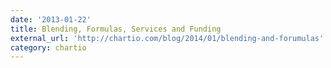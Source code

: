 ```yaml
---
date: '2013-01-22'
title: Blending, Formulas, Services and Funding
external_url: 'http://chartio.com/blog/2014/01/blending-and-forumulas'
category: chartio
---
```



